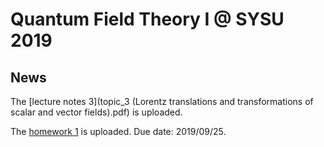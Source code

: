 # Quantum Field Theory I @ SYSU 2019

## News

The [lecture notes 3](topic_3 (Lorentz translations and transformations of scalar and vector fields).pdf) is uploaded. 

The [homework 1](2019Fall_QFT1_hw_1.pdf) is uploaded. Due date: 2019/09/25.

